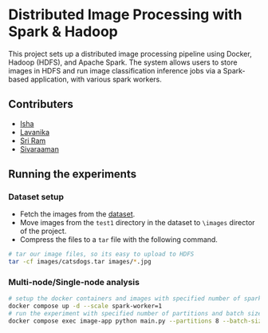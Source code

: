 # Distributed Image Processing with Spark & Hadoop

This project sets up a distributed image processing pipeline using Docker, Hadoop (HDFS), and Apache Spark. The system allows users to store images in HDFS and run image classification inference jobs via a Spark-based application, with various spark workers.

## Contributers 
- [Isha](https://github.com/isha-234)
- [Lavanika](https://github.com/lava-nika)
- [Sri Ram](https://github.com/srirambandi)
- [Sivaraaman](https://github.com/JackNapier20)


## Running the experiments
### Dataset setup
 - Fetch the images from the [dataset](https://www.kaggle.com/c/dogs-vs-cats/data).
 - Move images from the `test1` directory in the dataset to `\images` director of the project.
 - Compress the files to a `tar` file with the following command.
```bash
# tar our image files, so its easy to upload to HDFS
tar -cf images/catsdogs.tar images/*.jpg
```

### Multi-node/Single-node analysis
```bash
# setup the docker containers and images with specified number of spark workers
docker compose up -d --scale spark-worker=1
# run the experiment with specified number of partitions and batch size
docker compose exec image-app python main.py --partitions 8 --batch-size 8
```

